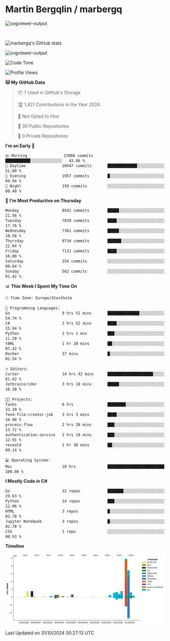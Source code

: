 # Martin Bergqlin / marbergq

![svgviewer-output](https://user-images.githubusercontent.com/2405410/206014777-22d41ecb-c24f-421d-b7d9-bba2cb5bb0de.svg)

<br>

<!--- [![Martin's Week](https://github-readme-stats.vercel.app/api/wakatime?username=marbergq&theme=dark)](https://github.com/anuraghazra/github-readme-stats) -->

![marbergq's GitHub stats](https://github-readme-stats.vercel.app/api?username=marbergq&count_private=true&show_icons=true)

![svgviewer-output](https://wakatime.com/badge/user/3f0a2069-6683-4e19-9a4a-7d21ea815067.svg)

<!--START_SECTION:waka-->
![Code Time](http://img.shields.io/badge/Code%20Time-4%2C529%20hrs%2040%20mins-blue)

![Profile Views](http://img.shields.io/badge/Profile%20Views-0-blue)

**🐱 My GitHub Data** 

> 📦 ? Used in GitHub's Storage 
 > 
> 🏆 1,421 Contributions in the Year 2024
 > 
> 🚫 Not Opted to Hire
 > 
> 📜 30 Public Repositories 
 > 
> 🔑 0 Private Repositories 
 > 
**I'm an Early 🐤** 

```text
🌞 Morning                17060 commits       ███████████░░░░░░░░░░░░░░   43.06 % 
🌆 Daytime                20447 commits       █████████████░░░░░░░░░░░░   51.60 % 
🌃 Evening                1957 commits        █░░░░░░░░░░░░░░░░░░░░░░░░   04.94 % 
🌙 Night                  159 commits         ░░░░░░░░░░░░░░░░░░░░░░░░░   00.40 % 
```
📅 **I'm Most Productive on Thursday** 

```text
Monday                   8542 commits        █████░░░░░░░░░░░░░░░░░░░░   21.56 % 
Tuesday                  7039 commits        ████░░░░░░░░░░░░░░░░░░░░░   17.76 % 
Wednesday                7361 commits        █████░░░░░░░░░░░░░░░░░░░░   18.58 % 
Thursday                 8734 commits        ██████░░░░░░░░░░░░░░░░░░░   22.04 % 
Friday                   7131 commits        ████░░░░░░░░░░░░░░░░░░░░░   18.00 % 
Saturday                 254 commits         ░░░░░░░░░░░░░░░░░░░░░░░░░   00.64 % 
Sunday                   562 commits         ░░░░░░░░░░░░░░░░░░░░░░░░░   01.42 % 
```


📊 **This Week I Spent My Time On** 

```text
🕑︎ Time Zone: Europe/Stockholm

💬 Programming Languages: 
Go                       9 hrs 51 mins       ██████████████░░░░░░░░░░░   54.74 % 
C#                       2 hrs 52 mins       ████░░░░░░░░░░░░░░░░░░░░░   15.94 % 
Python                   2 hrs 1 min         ███░░░░░░░░░░░░░░░░░░░░░░   11.20 % 
YAML                     1 hr 20 mins        ██░░░░░░░░░░░░░░░░░░░░░░░   07.42 % 
Docker                   27 mins             █░░░░░░░░░░░░░░░░░░░░░░░░   02.54 % 

🔥 Editors: 
Cursor                   14 hrs 42 mins      ████████████████████░░░░░   81.62 % 
Jetbrainsrider           3 hrs 18 mins       █████░░░░░░░░░░░░░░░░░░░░   18.38 % 

🐱‍💻 Projects: 
Tasks                    6 hrs               ████████░░░░░░░░░░░░░░░░░   33.39 % 
feed-file-creator-job    3 hrs 3 mins        ████░░░░░░░░░░░░░░░░░░░░░   16.98 % 
process-flow             2 hrs 28 mins       ███░░░░░░░░░░░░░░░░░░░░░░   13.72 % 
authentication-service   2 hrs 19 mins       ███░░░░░░░░░░░░░░░░░░░░░░   12.91 % 
reveald                  1 hr 38 mins        ██░░░░░░░░░░░░░░░░░░░░░░░   09.14 % 

💻 Operating System: 
Mac                      18 hrs              █████████████████████████   100.00 % 
```

**I Mostly Code in C#** 

```text
Go                       32 repos            ███████░░░░░░░░░░░░░░░░░░   29.63 % 
Python                   14 repos            ███░░░░░░░░░░░░░░░░░░░░░░   12.96 % 
HTML                     3 repos             █░░░░░░░░░░░░░░░░░░░░░░░░   02.78 % 
Jupyter Notebook         3 repos             █░░░░░░░░░░░░░░░░░░░░░░░░   02.78 % 
CSS                      1 repo              ░░░░░░░░░░░░░░░░░░░░░░░░░   00.93 % 
```



**Timeline**

![Lines of Code chart](https://raw.githubusercontent.com/marbergq/marbergq/main/assets/bar_graph.png)


 Last Updated on 31/10/2024 00:27:13 UTC
<!--END_SECTION:waka-->
